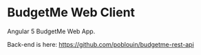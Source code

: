 # BudgetMe Web Client

Angular 5 BudgetMe Web App.

Back-end is here: https://github.com/poblouin/budgetme-rest-api
